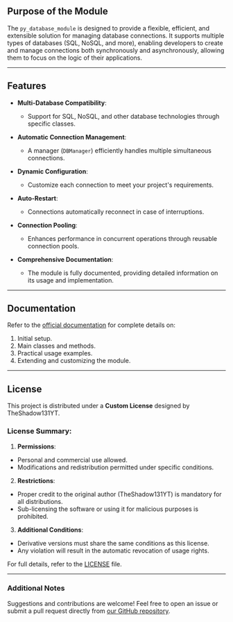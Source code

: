 ## Purpose of the Module

The `py_database_module` is designed to provide a flexible, efficient, and extensible solution for managing database connections. It supports multiple types of databases (SQL, NoSQL, and more), enabling developers to create and manage connections both synchronously and asynchronously, allowing them to focus on the logic of their applications.

---

## Features

- **Multi-Database Compatibility**:  
  - Support for SQL, NoSQL, and other database technologies through specific classes.

- **Automatic Connection Management**:  
  - A manager (`DBManager`) efficiently handles multiple simultaneous connections.

- **Dynamic Configuration**:  
  - Customize each connection to meet your project's requirements.

- **Auto-Restart**:  
  - Connections automatically reconnect in case of interruptions.

- **Connection Pooling**:  
  - Enhances performance in concurrent operations through reusable connection pools.

- **Comprehensive Documentation**:  
  - The module is fully documented, providing detailed information on its usage and implementation.

---

## Documentation

Refer to the [official documentation](./docs/index.md) for complete details on:

1. Initial setup.
2. Main classes and methods.
3. Practical usage examples.
4. Extending and customizing the module.

---

## License

This project is distributed under a **Custom License** designed by TheShadow131YT.

### License Summary:
1. **Permissions**:
  - Personal and commercial use allowed.
  - Modifications and redistribution permitted under specific conditions.

2. **Restrictions**:
  - Proper credit to the original author (TheShadow131YT) is mandatory for all distributions.
  - Sub-licensing the software or using it for malicious purposes is prohibited.

3. **Additional Conditions**:
  - Derivative versions must share the same conditions as this license.
  - Any violation will result in the automatic revocation of usage rights.

For full details, refer to the [LICENSE](./LICENSE.md) file.

---

### Additional Notes

Suggestions and contributions are welcome! Feel free to open an issue or submit a pull request directly from [our GitHub repository](https://github.com/Theshadow131yt/py_database_module).
